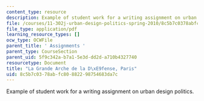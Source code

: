 ```yaml
---
content_type: resource
description: Example of student work for a writing assignment on urban design politics.
file: /courses/11-302j-urban-design-politics-spring-2010/8c5b7c0378abfc80882298754683da7c_MIT11_302JS10_simpson1.pdf
file_type: application/pdf
learning_resource_types: []
ocw_type: OCWFile
parent_title: ' Assignments '
parent_type: CourseSection
parent_uid: 5f9c342a-b7a1-5e3d-dd2d-a710b4327740
resourcetype: Document
title: "La Grande Arche de la D\xE9fense, Paris"
uid: 8c5b7c03-78ab-fc80-8822-98754683da7c
---
```

Example of student work for a writing assignment on urban design politics.

